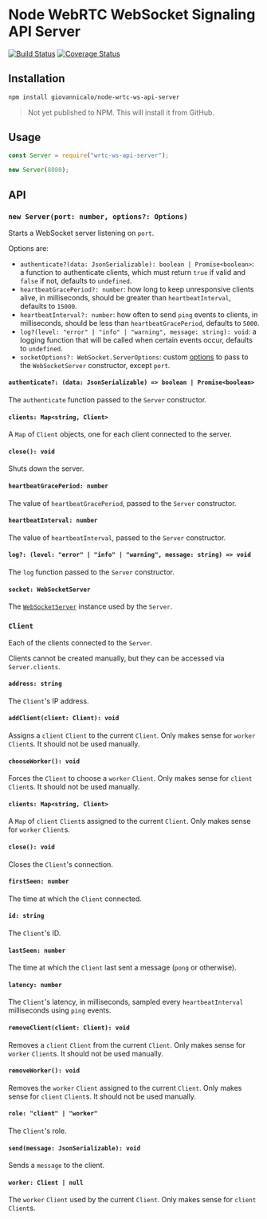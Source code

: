 # Node WebRTC WebSocket Signaling API Server

[![Build Status](https://github.com/giovannicalo/node-wrtc-ws-api-server/actions/workflows/build.yml/badge.svg)](https://github.com/giovannicalo/node-wrtc-ws-api-server/actions/workflows/build.yml)
[![Coverage Status](https://coveralls.io/repos/github/giovannicalo/node-wrtc-ws-api-server/badge.svg?branch=master)](https://coveralls.io/github/giovannicalo/node-wrtc-ws-api-server?branch=master)

## Installation

```bash
npm install giovannicalo/node-wrtc-ws-api-server
```

> Not yet published to NPM. This will install it from GitHub.

## Usage

```javascript
const Server = require("wrtc-ws-api-server");

new Server(8080);
```

## API

### `new Server(port: number, options?: Options)`

Starts a WebSocket server listening on `port`.

Options are:

* `authenticate?(data: JsonSerializable): boolean | Promise<boolean>`: a function to authenticate clients, which must return `true` if valid and `false` if not, defaults to `undefined`.
* `heartbeatGracePeriod?: number`: how long to keep unresponsive clients alive, in milliseconds, should be greater than `heartbeatInterval`, defaults to `15000`.
* `heartbeatInterval?: number`: how often to send `ping` events to clients, in milliseconds, should be less than `heartbeatGracePeriod`, defaults to `5000`.
* `log?(level: "error" | "info" | "warning", message: string): void`: a logging function that will be called when certain events occur, defaults to `undefined`.
* `socketOptions?: WebSocket.ServerOptions`: custom [options](https://github.com/websockets/ws/blob/master/doc/ws.md#class-websocketserver) to pass to the `WebSocketServer` constructor, except `port`.

#### `authenticate?: (data: JsonSerializable) => boolean | Promise<boolean>`

The `authenticate` function passed to the `Server` constructor.

#### `clients: Map<string, Client>`

A `Map` of `Client` objects, one for each client connected to the server.

#### `close(): void`

Shuts down the server.

#### `heartbeatGracePeriod: number`

The value of `heartbeatGracePeriod`, passed to the `Server` constructor.

#### `heartbeatInterval: number`

The value of `heartbeatInterval`, passed to the `Server` constructor.

#### `log?: (level: "error" | "info" | "warning", message: string) => void`

The `log` function passed to the `Server` constructor.

#### `socket: WebSocketServer`

The [`WebSocketServer`](https://github.com/websockets/ws/blob/master/doc/ws.md#class-websocketserver) instance used by the `Server`.

### `Client`

Each of the clients connected to the `Server`.

Clients cannot be created manually, but they can be accessed via `Server.clients`.

#### `address: string`

The `Client`'s IP address.

#### `addClient(client: Client): void`

Assigns a `client` `Client` to the current `Client`. Only makes sense for `worker` `Client`s. It should not be used manually.

#### `chooseWorker(): void`

Forces the `Client` to choose a `worker` `Client`. Only makes sense for `client` `Client`s. It should not be used manually.

#### `clients: Map<string, Client>`

A `Map` of `client` `Client`s assigned to the current `Client`. Only makes sense for `worker` `Client`s.

#### `close(): void`

Closes the `Client`'s connection.

#### `firstSeen: number`

The time at which the `Client` connected.

#### `id: string`

The `Client`'s ID.

#### `lastSeen: number`

The time at which the `Client` last sent a message (`pong` or otherwise).

#### `latency: number`

The `Client`'s latency, in milliseconds, sampled every `heartbeatInterval` milliseconds using `ping` events.

#### `removeClient(client: Client): void`

Removes a `client` `Client` from the current `Client`. Only makes sense for `worker` `Client`s. It should not be used manually.

#### `removeWorker(): void`

Removes the `worker` `Client` assigned to the current `Client`. Only makes sense for `client` `Client`s. It should not be used manually.

#### `role: "client" | "worker"`

The `Client`'s role.

#### `send(message: JsonSerializable): void`

Sends a `message` to the client.

#### `worker: Client | null`

The `worker` `Client` used by the current `Client`. Only makes sense for `client` `Client`s.
